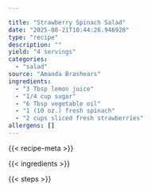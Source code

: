 ```yaml
---

title: "Strawberry Spinach Salad"
date: "2025-08-21T10:44:26.946928"
type: "recipe"
description: ""
yield: "4 servings"
categories:
  - "salad"
source: "Amanda Brashears"
ingredients:
  - "3 Tbsp lemon juice"
  - "1/4 cup sugar"
  - "6 Tbsp vegetable oil"
  - "1 (10 oz.) fresh spinach"
  - "2 cups sliced fresh strawberries"
allergens: []
---
```


{{< recipe-meta >}}

{{< ingredients >}}

{{< steps >}}
